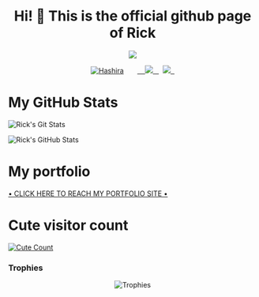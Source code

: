 <h1 align="center">Hi! 👋 This is the official github page of Rick </h1>
</p>
<p align="center">
<img src="https://readme-typing-svg.herokuapp.com?color=1C71FA&width=420&lines=I+Am+A+Developer+From+India%E2%9C%8C%EF%B8%8F;Check+Portfolio+For+More+Information%E2%9D%A4%EF%B8%8F">
</p>
<p align="center">
  <a href="https://t.me/CipherFlame"><img src="https://telegra.ph/file/a5369609e7977c45d37af.jpg" alt="Hashira"></a>
  
  
  
  <a href="https://telegram.me/CipherFlame">
    <img src="https://img.shields.io/badge/Telegram-grey?style=for-the-badge&logo=telegram"/>
  </a>  
</a>
  <a href="https://github.com/primexrick">
    <img src="https://img.shields.io/github/followers/PrimexRick?label=GitHub&logo=github&style=for-the-badge&color=blue"/>
  </a>

# My GitHub Stats

![Rick's Git Stats](https://github-readme-stats.vercel.app/api?username=PrimexRick&include_all_commits=true&count_private=true&theme=tokyonight)

![Rick's GitHub Stats](https://github-readme-streak-stats.herokuapp.com?user=PrimexRick&theme=tokyonight)

# My portfolio

[• CLICK HERE TO REACH MY PORTFOLIO SITE •](https://primexrick.vercel.app)
# Cute visitor count
<a href="https://t.me/CipherFlame"><img alt="Cute Count" src="https://count.getloli.com/get/@PrimexRick?theme=rule34" /></a>

</p>

 ### Trophies

<p align="center">
  <img alt="Trophies" style="padding-bottom:10px;" src="https://github-profile-trophy.vercel.app/?username=IND-ARCH&theme=darkhub">
</p>
